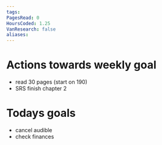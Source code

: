 ```yaml
---
tags: 
PagesRead: 0
HoursCoded: 1.25
VanResearch: false
aliases:
---
```

# Actions towards weekly goal
- read 30 pages (start on 190)
- SRS finish chapter 2
# Todays goals
- cancel audible
- check finances